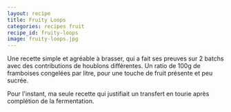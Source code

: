 ```yaml
---
layout: recipe
title: Fruity Loops
categories: recipes fruit
recipe_id: fruity-loops
image: fruity-loops.jpg
---
```

Une recette simple et agréable à brasser, qui a fait ses preuves sur 2 batchs avec des contributions de houblons différentes. Un ratio de 100g de framboises congelées par litre, pour une touche de fruit présente et peu sucrée.

Pour l'instant, ma seule recette qui justifiait un transfert en tourie après complétion de la fermentation.
